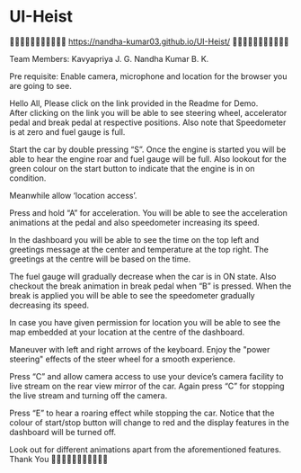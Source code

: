 # UI-Heist



🚗🚗🚗🚗🚗🚗🚗🚗🚗🚗🚗
https://nandha-kumar03.github.io/UI-Heist/
🚗🚗🚗🚗🚗🚗🚗🚗🚗🚗🚗


Team Members:
Kavyapriya J. G.
Nandha Kumar B. K.


Pre requisite:
	Enable camera, microphone and location for the browser you are going to see.


Hello All, 
Please click on the link provided in the Readme for Demo.  
After clicking on the link you will be able to see steering wheel, accelerator pedal and break pedal at respective positions. Also note that Speedometer is at zero and fuel gauge is full. 

Start the car by double pressing “S”.
Once the engine is started you will be able to hear the engine roar and fuel gauge will be full. Also lookout for the green colour on the start button to indicate that the engine is in on condition. 

Meanwhile allow ‘location access’.

Press and hold “A” for acceleration.
You will be able to see the acceleration animations at the pedal and also speedometer increasing its speed.

In the dashboard you will be able to see the time on the top left and greetings message at the center and temperature at the top right.
The greetings at the centre will be based on the time.

The fuel gauge will gradually decrease when the car is in ON state. Also checkout the break animation in break pedal when “B” is pressed. When the break is applied you will be able to see the speedometer gradually decreasing its speed. 

In case you have given permission for location you will be able to see the map embedded at your location at the centre of the dashboard.  

Maneuver with left and right arrows of the keyboard. Enjoy the "power steering" effects of the steer wheel for a smooth experience.

Press “C” and allow camera access to use your device’s camera facility to live stream on the rear view mirror of the car. Again press “C” for stopping the live stream and turning off the camera.

Press “E” to hear a roaring effect while stopping the car. Notice that the colour of start/stop button will change to red and the display features in the dashboard will be turned off.

Look out for different animations apart from the aforementioned features. Thank You 🚗🚗🚗🚗🚗🚗🚗🚗🚗🚗🚗



